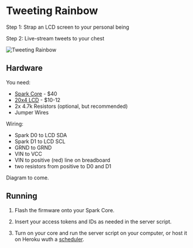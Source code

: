 Tweeting Rainbow
==================

Step 1: Strap an LCD screen to your personal being

Step 2: Live-stream tweets to your chest

![Tweeting Rainbow](http://i.imgur.com/keVWP97.jpg)

## Hardware

You need:

* [Spark Core](http://spark.io) - $40
* [20x4 LCD](http://www.amazon.com/gp/product/B0080DYTZQ/ref=oh_aui_detailpage_o00_s00?ie=UTF8&psc=1) - $10-12
* 2x 4.7k Resistors (optional, but recommended)
* Jumper Wires

Wiring: 

* Spark D0 to LCD SDA
* Spark D1 to LCD SCL
* GRND to GRND
* VIN to VCC
* VIN to positive (red) line on breadboard
* two resistors from positive to D0 and D1

Diagram to come.

## Running

1. Flash the firmware onto your Spark Core.

2. Insert your access tokens and IDs as needed in the server script.

3. Turn on your core and run the server script on your computer, or host it on Heroku wuth a [scheduler](https://devcenter.heroku.com/articles/clock-processes-python).
